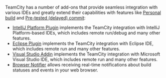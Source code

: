 [//]: # (title: TeamCity Plugins and Tools for External Software)
[//]: # (auxiliary-id: TeamCity Plugins and Tools for External Software;Installing Tools)

TeamCity has a number of add-ons that provide seamless integration with various IDEs and greatly extend their capabilities with features like [Personal build](personal-build.md) and [Pre-tested (delayed) commit](pre-tested-delayed-commit.md):

* [IntelliJ Platform Plugin](intellij-platform-plugin.md) implements the TeamCity integration with IntelliJ Platform-based IDEs, which includes remote run/debug and many other features.
* [Eclipse Plugin](eclipse-plugin.md) implements the TeamCity integration with Eclipse IDE, which includes remote run and many other features.
* [Visual Studio Addin](visual-studio-addin.md) implements the TeamCity integration with Microsoft Visual Studio IDE, which includes remote run and many other features.
* [Browser Notifier](browser-notifier.md) allows receiving real-time notifications about build statuses and events in your web browser.

